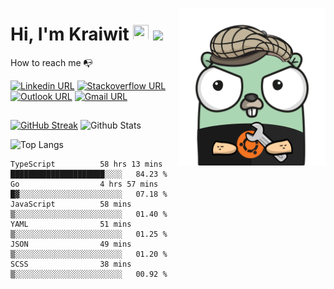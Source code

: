 [//]: # (<img align="right" width="235" src="https://github.com/arsmn/arsmn/blob/main/magician_gopher.png">)
<img align="right" width="235" src="assets/img/my_gopher.png">

# Hi, I'm Kraiwit <img src="https://media.giphy.com/media/hvRJCLFzcasrR4ia7z/giphy.gif" width="25px" height="25px"> ![](https://komarev.com/ghpvc/?username=parlarlax&label=PROFILE+VIEWS)

How to reach me :mailbox_with_no_mail:

[![Linkedin URL](https://img.shields.io/badge/LinkedIn-0077B5?style=for-the-badge&logo=linkedin&logoColor=white)](https://www.linkedin.com/in/kraiwit-tongkul-545b0b64/)
[![Stackoverflow URL](https://img.shields.io/badge/Stackoverflow-ef8236?style=for-the-badge&logo=stackoverflow&logoColor=white)](https://stackoverflow.com/users/15555894/lax-tongkul)
[![Outlook URL](https://img.shields.io/badge/Outlook-0078D4?style=for-the-badge&logo=microsoft-outlook&logoColor=white)](mailto:lax.ltk@outlook.com)
[![Gmail URL](https://img.shields.io/badge/Gmail-D14836?style=for-the-badge&logo=gmail&logoColor=white)](mailto:lax.ltk@gmail.com)




##
[![GitHub Streak](https://github-readme-streak-stats.herokuapp.com?user=parlarlax&theme=dark)](https://git.io/streak-stats)
![Github Stats](https://github-readme-stats.vercel.app/api?username=parlarlax&show_icons=true&theme=github_dark&include_all_commits=true&custom_title=GitHub%20Stats)

![Top Langs](https://github-readme-stats.vercel.app/api/top-langs/?username=parlarlax&hide=css,html&theme=github_dark&layout=compact)

<!--START_SECTION:waka-->

```text
TypeScript          58 hrs 13 mins  █████████████████████░░░░   84.23 %
Go                  4 hrs 57 mins   █▓░░░░░░░░░░░░░░░░░░░░░░░   07.18 %
JavaScript          58 mins         ▒░░░░░░░░░░░░░░░░░░░░░░░░   01.40 %
YAML                51 mins         ▒░░░░░░░░░░░░░░░░░░░░░░░░   01.25 %
JSON                49 mins         ▒░░░░░░░░░░░░░░░░░░░░░░░░   01.20 %
SCSS                38 mins         ▒░░░░░░░░░░░░░░░░░░░░░░░░   00.92 %
```

<!--END_SECTION:waka-->
